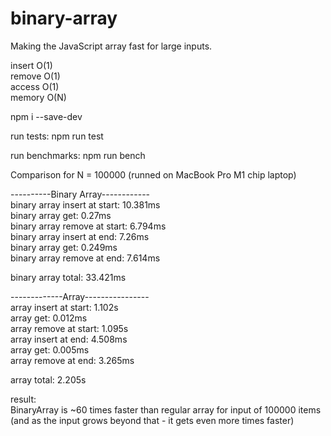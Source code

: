 # binary-array

Making the JavaScript array fast for large inputs.

insert O(1)  
remove O(1)  
access O(1)  
memory O(N)

npm i --save-dev

run tests:
npm run test

run benchmarks:
npm run bench

Comparison for N = 100000 (runned on MacBook Pro M1 chip laptop)   
  
----------Binary Array------------  
binary array insert at start: 10.381ms  
binary array get: 0.27ms  
binary array remove at start: 6.794ms  
binary array insert at end: 7.26ms  
binary array get: 0.249ms  
binary array remove at end: 7.614ms  

binary array total: 33.421ms  
  
-------------Array----------------  
array insert at start: 1.102s    
array get: 0.012ms  
array remove at start: 1.095s    
array insert at end: 4.508ms    
array get: 0.005ms     
array remove at end: 3.265ms    

array total: 2.205s    


result:   
BinaryArray is ~60 times faster than regular array
for input of 100000 items  
(and as the input grows beyond that - it gets even more times faster)

